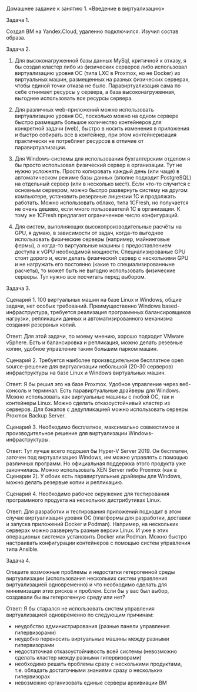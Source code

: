 Домашнее задание к занятию 1. «Введение в виртуализацию»

Задача 1.

Создал ВМ на Yandex.Cloud, удаленно подключился. Изучил состав образа.


Задача 2.

1) Для высоконагруженной базы данных MySql, критичной к отказу, я бы создал кластер либо из физических серверов либо использовал виртуализацию уровня ОС (типа LXC в Proxmox, но не Docker) из виртуальных машин, размещенных на разных физических серверах, чтобы единой точки отказа не было. Паравиртуализация сама по себе отнимает ресурсы у сервера, а база высоконагруженная, выгоднее использовать все ресурсы сервера.

2) Для различных web-приложений можно использовать виртуализацию уровня ОС, посколько можно на одном сервере быстро размещать большое количество контейнеров для конкретной задачи (web), быстро в носить изменения в приложения и быстро собирать все в контейнер, при этом контейнеризация практически не потребляет ресурсов в отличие от паравиртуализации.

3) Для Windows-системы для использования бухгалтерским отделом я бы просто использовал физический сервер в организации. Тут не нужно усложнять. Просто копировать каждый день (или чаще) в автоматическом режиме базы данных (вполне подходит PostgreSQL) на отдельный сервер (или в несколько мест). Если что-то случится с основным сервером, можно быстро развернуть систему на другом компьютере, установить резервные лицензии 1С и продолжать работать. Можно использовать облако, типа 1CFresh, но получается не очень дешево, если много пользоваетелй 1С в организации. К тому же 1CFresh  предлагает ограниченное число конфигураций.

4) Для систем, выполняющих высокопроизводительные расчёты на GPU, я думаю, в зависимости от задач, когда-то выгоднее использовать физические серверы (например, майнинговые фермы), а когда-то виртуальные машины с предоставлением доступа к vGPU необходимой мощности. Специализированые GPU стоят дорого и, если делать физический сервер с несколькими GPU и не нагружать его постоянно (какие то специализированныне расчеты), то может быть не выгодно использовать физические серверы. Тут нужно все посчитать перед выбором.


Задача 3.

Сценарий 1. 100 виртуальных машин на базе Linux и Windows, общие задачи, нет особых требований. Преимущественно Windows based-инфраструктура, требуется реализация программных балансировщиков нагрузки, репликации данных и автоматизированного механизма создания резервных копий.

Ответ: Для этой задачи, по моему мнению, хорошо подходит VMware vSphere. Есть и балансировка и репликация, можно делать резевные копии, удобное управление таким большим парком машин.

Сценарий 2. Требуется наиболее производительное бесплатное open source-решение для виртуализации небольшой (20-30 серверов) инфраструктуры на базе Linux и Windows виртуальных машин.

Ответ: Я бы решил это на базе Proxmox. Удобное управление через веб-консоль и терминал. Есть паравиртуальные драйверы для Windows. Можно использовать как виртуальные машины с любой ОС, так и контейнеры Linux. Можно сделать отказоустойчивый кластер из серверов. Для бэкапов с дедупликацией можно использовать серверы Proxmox Backup Server.

Сценарий 3. Необходимо бесплатное, максимально совместимое и производительное решение для виртуализации Windows-инфраструктуры.

Ответ: Тут лучше всего подошел бы Hyper-V Server 2019. Он бесплатен, заточен под виртуализацию Windows, им можно управлять с помощью различных программ. Но официальная поддержка этого продукта уже закончилась. Можно использовать XEN Server либо Proxmox (как в Сценарии 2). У обоих есть паравиртуальные драйверы для Windows, можно делать резервые копии и репликацию.

Сценарий 4. Необходимо рабочее окружение для тестирования программного продукта на нескольких дистрибутивах Linux.

Ответ: Для разработки и тестирования приложений подходит в этом случае виртуализация уровня ОС (платформы для разработки, доставки и запуска приложений Docker и Podman). Например, на нескольких серверах можно развернуть разные версии Linux. И уже в этих операционых системах установить Docker или Podman. Можно быстро настраивать конфигурации контейнеров с помощью систем управления типа Ansible.



Задача 4.

Опишите возможные проблемы и недостатки гетерогенной среды виртуализации (использования нескольких систем управления виртуализацией одновременно) и что необходимо сделать для минимизации этих рисков и проблем. Если бы у вас был выбор, создавали бы вы гетерогенную среду или нет?

Ответ: Я бы старался не использовать систем управления виртуализацией одновременно по следующим причинам:
- неудобство администрирования (разные панели управления гипервизорами)
- неудобно переносить виртуальные машины между разными гипервизорами
- недостаточная отказоустойчивость всей системы (невозможно сделать кластер между разными гипервизорами)
- необходимо решать проблемы сразу с несколькими продуктами, т.е. обладать достаточными знаниями сразу о нескольких гипервизорах
- невозможно организовать единые серверы архивиации ВМ
